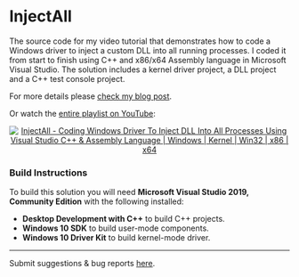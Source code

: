 # InjectAll
The source code for my video tutorial that demonstrates how to code a Windows driver to inject a custom DLL into all running processes. I coded it from start to finish using C++ and x86/x64 Assembly language in Microsoft Visual Studio. The solution includes a kernel driver project, a DLL project and a C++ test console project.

For more details please [check my blog post](https://dennisbabkin.com/blog/?t=coding-windows-driver-dll-injection-into-all-running-processes-in-visual-studio).

Or watch the [entire playlist on YouTube](https://youtube.com/playlist?list=PLo7Gwt6RpLEdF1cdS7rJ3AFv_Qusbs9hD):

<div align="center">
  <a href="https://www.youtube.com/watch?v=_k3njkNkvmI"><img src="https://img.youtube.com/vi/_k3njkNkvmI/0.jpg" alt="InjectAll - Coding Windows Driver To Inject DLL Into All Processes Using Visual Studio C++ & Assembly Language | Windows | Kernel | Win32 | x86 | x64"></a>
</div>

### Build Instructions

To build this solution you will need **Microsoft Visual Studio 2019, Community Edition** with the following installed:

- **Desktop Development with C++** to build C++ projects.
- **Windows 10 SDK** to build user-mode components.
- **Windows 10 Driver Kit** to build kernel-mode driver.


--------------

Submit suggestions & bug reports [here](https://www.dennisbabkin.com/sfb/?what=bug&name=InjectAll&ver=Github).
